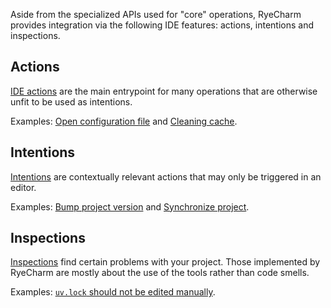 Aside from the specialized APIs used for "core" operations,
RyeCharm provides integration via the following IDE features:
actions, intentions and inspections.


## Actions

[IDE actions][1] are the main entrypoint for many operations
that are otherwise unfit to be used as intentions.

Examples: [Open configuration file][2] and [Cleaning cache][3].


## Intentions

[Intentions][4] are contextually relevant actions
that may only be triggered in an editor.

Examples: [Bump project version][5] and [Synchronize project][6].


## Inspections

[Inspections][7] find certain problems with your project.
Those implemented by RyeCharm are mostly about
the use of the tools rather than code smells.

Examples: [`uv.lock` should not be edited manually][8].


  [1]: https://www.jetbrains.com/help/idea/discover-intellij-idea.html#find-action
  [2]: rye/actions.md#open-configuration-file
  [3]: ruff/actions.md#clean-cache
  [4]: https://www.jetbrains.com/help/pycharm/intention-actions.html
  [5]: uv/intentions.md#bump-project-version
  [6]: uv/intentions.md#synchronize-project
  [7]: https://www.jetbrains.com/help/pycharm/code-inspection.html
  [8]: uv/inspections.md#editing-uvlock
